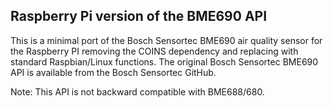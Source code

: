 ## Raspberry Pi version of the BME690 API

This is a minimal port of the Bosch Sensortec BME690 air quality sensor for the Raspberry PI removing the COINS dependency and replacing with standard Raspbian/Linux functions. The original Bosch Sensortec BME690 API is available from the Bosch Sensortec GitHub. 

Note: This API is not backward compatible with BME688/680.
